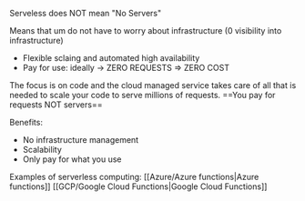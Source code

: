 Serveless does NOT mean "No Servers"

Means that um do not have to worry about infrastructure (0 visibility into infrastructure)
* Flexible sclaing and automated high availability
* Pay for use: ideally -> ZERO REQUESTS => ZERO COST

The focus is on code and the cloud managed service takes care of all that is needed to scale your code to serve millions of requests. ==You pay for requests NOT servers==

Benefits:
* No infrastructure management 
* Scalability
* Only pay for what you use

Examples of serverless computing:
[[Azure/Azure functions|Azure functions]]
[[GCP/Google Cloud Functions|Google Cloud Functions]]

